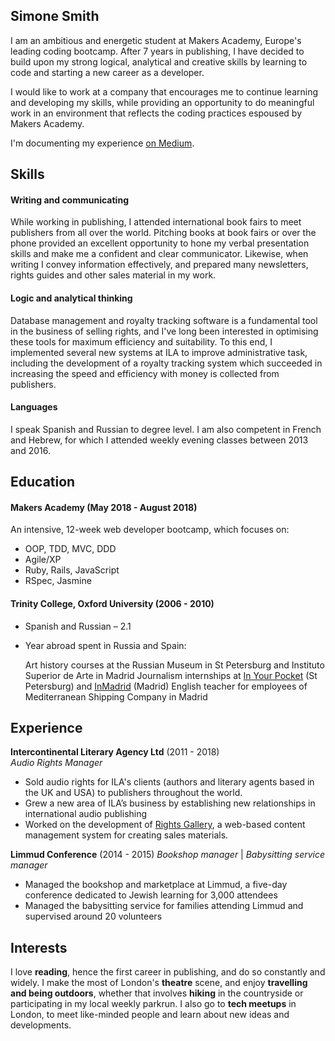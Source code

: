 ## Simone Smith

I am an ambitious and energetic student at Makers Academy, Europe's leading coding bootcamp. After 7 years in publishing, I have 
decided to build upon my strong logical, analytical and creative skills by learning to code and starting a new career as a developer.

I would like to work at a company that encourages me to continue learning and developing my skills, while providing an opportunity to do meaningful work in an environment that reflects the coding practices espoused by Makers Academy.

I'm documenting my experience [on Medium](https://medium.com/@simone_smith). 


## Skills

#### Writing and communicating

While working in publishing, I attended international book fairs to meet publishers from all over the world. 
Pitching books at book fairs or over the phone provided an excellent opportunity to hone my verbal presentation skills and make me a confident and clear communicator. 
Likewise, when writing I convey information effectively, and prepared many newsletters, rights guides and other sales material in my work. 

#### Logic and analytical thinking

Database management and royalty tracking software is a fundamental tool in the business of selling rights, and I've long been interested in optimising these tools for maximum efficiency and suitability. 
To this end, I implemented several new systems at ILA to improve administrative task, including the development of a royalty tracking system which succeeded in increasing the speed and efficiency with money is collected from publishers. 

#### Languages

I speak Spanish and Russian to degree level. I am also competent in French and Hebrew, for which I attended weekly evening classes between 2013 and 2016.


## Education

#### Makers Academy (May 2018 - August 2018)

An intensive, 12-week web developer bootcamp, which focuses on:

- OOP, TDD, MVC, DDD
- Agile/XP
- Ruby, Rails, JavaScript
- RSpec, Jasmine

#### Trinity College, Oxford University (2006 - 2010)

- Spanish and Russian – 2.1
- Year abroad spent in Russia and Spain: 

   Art history courses at the Russian Museum in St Petersburg and Instituto Superior de Arte in Madrid
   Journalism internships at [In Your Pocket](https://www.inyourpocket.com/st-petersburg-en) (St Petersburg) and [InMadrid](http://www.inmadrid.com/) (Madrid)
   English teacher for employees of Mediterranean Shipping Company in Madrid


## Experience

**Intercontinental Literary Agency Ltd** (2011 - 2018)    
*Audio Rights Manager*

- Sold audio rights for ILA's clients (authors and literary agents based in the UK and USA) to publishers throughout the world.
- Grew a new area of ILA’s business by establishing new relationships in international audio publishing
- Worked on the development of [Rights Gallery](http://rightsgallery.co.uk/?COLLCC=1648547733&), a web-based content management system for creating sales materials.

**Limmud Conference** (2014 - 2015)
*Bookshop manager* | *Babysitting service manager*

- Managed the bookshop and marketplace at Limmud, a five-day conference dedicated to Jewish learning for 3,000 attendees
- Managed the babysitting service for families attending Limmud and supervised around 20 volunteers


## Interests

I love **reading**, hence the first career in publishing, and do so constantly and widely. 
I make the most of London's **theatre** scene, and enjoy **travelling and being outdoors**, whether that involves **hiking** in the countryside or participating in my local weekly parkrun. 
I also go to **tech meetups** in London, to meet like-minded people and learn about new ideas and developments.  